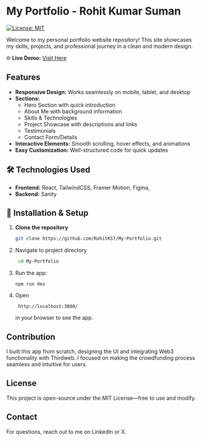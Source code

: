 # My Portfolio - Rohit Kumar Suman

[![License: MIT](https://img.shields.io/badge/License-MIT-yellow.svg)](https://opensource.org/licenses/MIT)

Welcome to my personal portfolio website repository! This site showcases my skills, projects, and professional journey in a clean and modern design.

🌐 **Live Demo:** [Visit Here](https://my-portfolio-rohitks7.vercel.app/)

## Features

- **Responsive Design:** Works seamlessly on mobile, tablet, and desktop
- **Sections:**
  - Hero Section with quick introduction
  - About Me with background information
  - Skills & Technologies
  - Project Showcase with descriptions and links
  - Testimonials 
  - Contact Form/Details
- **Interactive Elements:** Smooth scrolling, hover effects, and animations
- **Easy Customization:** Well-structured code for quick updates

## 🛠️ Technologies Used

- **Frontend:** React, TailwindCSS,  Framer Motion, Figma, 
- **Backend:** Sanity

## 🚀 Installation & Setup

1. **Clone the repository**
   ```bash
   git clone https://github.com/RohitKS7/My-Portfolio.git
   ```
   
2. Navigate to project directory
   ```bash
    cd My-Portfolio
   ```
   
3. Run the app:
   ```
   npm run dev
   ```
   
4. Open
   ```
    http://localhost:3000/
   ```
   in your browser to see the app.

## Contribution

I built this app from scratch, designing the UI and integrating Web3 functionality with Thirdweb. I focused on making the crowdfunding process seamless and intuitive for users.

## License

This project is open-source under the MIT License—free to use and modify.

## Contact

For questions, reach out to me on LinkedIn or X.



